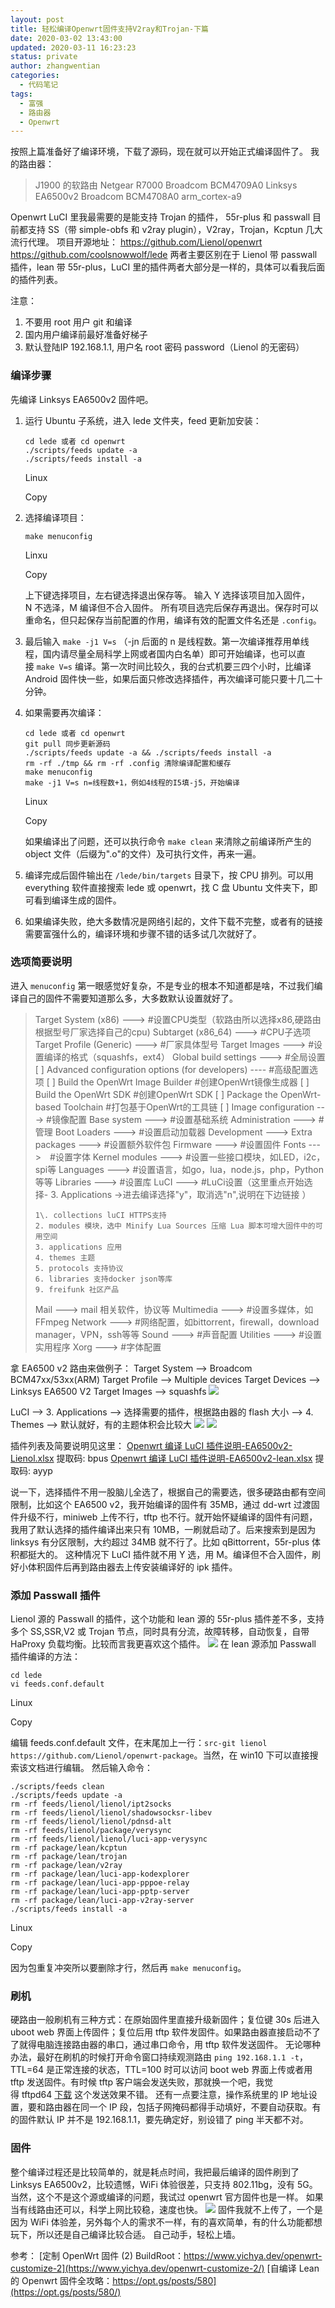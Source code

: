 ```yaml
---
layout: post
title: 轻松编译Openwrt固件支持V2ray和Trojan-下篇
date: 2020-03-02 13:43:00
updated: 2020-03-11 16:23:23
status: private
author: zhangwentian
categories: 
  - 代码笔记
tags: 
  - 富强
  - 路由器
  - Openwrt
---
```



按照上篇准备好了编译环境，下载了源码，现在就可以开始正式编译固件了。
我的路由器：

> J1900 的软路由
> Netgear R7000 Broadcom BCM4709A0
> Linksys EA6500v2 Broadcom BCM4708A0 arm_cortex-a9

Openwrt LuCI 里我最需要的是能支持 Trojan 的插件， 55r-plus 和 passwall 目前都支持 SS（带 simple-obfs 和 v2ray plugin），V2ray，Trojan，Kcptun 几大流行代理。
项目开源地址：
<https://github.com/Lienol/openwrt>
<https://github.com/coolsnowwolf/lede>
两者主要区别在于 Lienol 带 passwall 插件，lean 带 55r-plus，LuCI 里的插件两者大部分是一样的，具体可以看我后面的插件列表。

注意：

1.  不要用 root 用户 git 和编译
2.  国内用户编译前最好准备好梯子
3.  默认登陆IP 192.168.1.1, 用户名 root 密码 password（Lienol 的无密码）

### 编译步骤

先编译 Linksys EA6500v2 固件吧。

1.  运行 Ubuntu 子系统，进入 lede 文件夹，feed 更新加安装：

    ```
    cd lede 或者 cd openwrt
    ./scripts/feeds update -a
    ./scripts/feeds install -a
    ```

    Linux

    Copy

2.  选择编译项目：

    ```
    make menuconfig
    ```

    Linxu

    Copy

    上下键选择项目，左右键选择退出保存等。
    输入 Y 选择该项目加入固件，N 不选泽，M 编译但不合入固件。
    所有项目选完后保存再退出。保存时可以重命名，但只起保存当前配置的作用，编译有效的配置文件名还是 `.config`。

3.  最后输入 `make -j1 V=s` （-jn 后面的 n 是线程数。第一次编译推荐用单线程，国内请尽量全局科学上网或者国内白名单）即可开始编译，也可以直接 `make V=s` 编译。第一次时间比较久，我的台式机要三四个小时，比编译 Android 固件快一些，如果后面只修改选择插件，再次编译可能只要十几二十分钟。
4.  如果需要再次编译：

    ```
    cd lede 或者 cd openwrt
    git pull 同步更新源码
    ./scripts/feeds update -a && ./scripts/feeds install -a
    rm -rf ./tmp && rm -rf .config 清除编译配置和缓存
    make menuconfig
    make -j1 V=s n=线程数+1，例如4线程的I5填-j5，开始编译
    ```

    Linux

    Copy

    如果编译出了问题，还可以执行命令 `make clean` 来清除之前编译所产生的 object 文件（后缀为".o"的文件）及可执行文件，再来一遍。

5.  编译完成后固件输出在 `/lede/bin/targets` 目录下，按 CPU 排列。可以用 everything 软件直接搜索 lede 或 openwrt，找 C 盘 Ubuntu 文件夹下，即可看到编译生成的固件。
6.  如果编译失败，绝大多数情况是网络引起的，文件下载不完整，或者有的链接需要富强什么的，编译环境和步骤不错的话多试几次就好了。

### 选项简要说明

进入 `menuconfig` 第一眼感觉好复杂，不是专业的根本不知道都是啥，不过我们编译自己的固件不需要知道那么多，大多数默认设置就好了。

> Target System (x86) ---> #设置CPU类型（软路由所以选择x86,硬路由根据型号厂家选择自己的cpu)
> Subtarget (x86_64) ---> #CPU子选项
> Target Profile (Generic) ---> #厂家具体型号
> Target Images ---> #设置编译的格式（squashfs，ext4）
> Global build settings ---> #全局设置
> [ ] Advanced configuration options (for developers) ---- #高级配置选项
> [ ] Build the OpenWrt Image Builder #创建OpenWrt镜像生成器
> [ ] Build the OpenWrt SDK #创建OpenWrt SDK
> [ ] Package the OpenWrt-based Toolchain #打包基于OpenWrt的工具链
> [ ] Image configuration ---> #镜像配置
> Base system ---> #设置基础系统
> Administration ---> #管理
> Boot Loaders ---> #设置启动加载器
> Development --->
> Extra packages ---> #设置额外软件包
> Firmware ---> #设置固件
> Fonts --->　#设置字体
> Kernel modules ---> #设置一些接口模块，如LED，i2c，spi等
> Languages ---> #设置语言，如go，lua，node.js，php，Python等等
> Libraries ---> #设置库
> LuCI ---> #LuCi设置（这里重点开始选择- 3. Applications ->进去编译选择"y"，取消选"n",说明在下边链接 ）
>
> ```
> 1\. collections luCI HTTPS支持
> 2. modules 模块，选中 Minify Lua Sources 压缩 Lua 脚本可增大固件中的可用空间
> 3. applications 应用
> 4. themes 主题
> 5. protocols 支持协议
> 6. libraries 支持docker json等库
> 9. freifunk 社区产品
> ```
>
> Mail ---> mail 相关软件，协议等
> Multimedia ---> #设置多媒体，如FFmpeg
> Network ---> #网络配置，如bittorrent，firewall，download manager，VPN，ssh等等
> Sound ---> #声音配置
> Utilities ---> #设置实用程序
> Xorg ---> #字体配置

拿 EA6500 v2 路由来做例子：
Target System --> Broadcom BCM47xx/53xx(ARM)
Target Profile --> Multiple devices
Target Devices --> Linksys EA6500 V2
Target Images --> squashfs
![](https://raw.githubusercontent.com/harry3633/blogmianao/master/openwrt/menu1.png)

LuCI --> 3. Applications --> 选择需要的插件，根据路由器的 flash 大小
--> 4. Themes --> 默认就好，有的主题体积会比较大
![](https://raw.githubusercontent.com/harry3633/blogmianao/master/openwrt/menu2.png)
![](https://raw.githubusercontent.com/harry3633/blogmianao/master/openwrt/menu3.png)

插件列表及简要说明见这里：
[Openwrt 编译 LuCI 插件说明-EA6500v2-Lienol.xlsx](https://pan.baidu.com/s/1JblIpfKaMn6Bp7HMvZGkmQ) 提取码: bpus
[Openwrt 编译 LuCI 插件说明-EA6500v2-lean.xlsx](https://pan.baidu.com/s/19QuRiFdWfq1DBKDhzUY65A) 提取码: ayyp

说一下，选择插件不用一股脑儿全选了，根据自己的需要选，很多硬路由都有空间限制，比如这个 EA6500 v2，我开始编译的固件有 35MB，通过 dd-wrt 过渡固件升级不行，miniweb 上传不行，tftp 也不行。就开始怀疑编译的固件有问题，我用了默认选择的插件编译出来只有 10MB，一刷就启动了。后来搜索到是因为 linksys 有分区限制，大约超过 34MB 就不行了。比如 qBittorrent，55r-plus 体积都挺大的。
这种情况下 LuCI 插件就不用 Y 选，用 M。编译但不合入固件，刷好小体积固件后再到路由器去上传安装编译好的 ipk 插件。

### 添加 Passwall 插件

Lienol 源的 Passwall 的插件，这个功能和 lean 源的 55r-plus 插件差不多，支持多个 SS,SSR,V2 或 Trojan 节点，同时具有分流，故障转移，自动恢复，自带 HaProxy 负载均衡。比较而言我更喜欢这个插件。
![](https://raw.githubusercontent.com/harry3633/blogmianao/master/openwrt/passwall.png)
在 lean 源添加 Passwall 插件编译的方法：

```
cd lede
vi feeds.conf.default
```

Linux

Copy

编辑 feeds.conf.default 文件，在末尾加上一行：`src-git lienol https://github.com/Lienol/openwrt-package`。当然，在 win10 下可以直接搜索该文档进行编辑。
然后输入命令：

```
./scripts/feeds clean
./scripts/feeds update -a
rm -rf feeds/lienol/lienol/ipt2socks
rm -rf feeds/lienol/lienol/shadowsocksr-libev
rm -rf feeds/lienol/lienol/pdnsd-alt
rm -rf feeds/lienol/package/verysync
rm -rf feeds/lienol/lienol/luci-app-verysync
rm -rf package/lean/kcptun
rm -rf package/lean/trojan
rm -rf package/lean/v2ray
rm -rf package/lean/luci-app-kodexplorer
rm -rf package/lean/luci-app-pppoe-relay
rm -rf package/lean/luci-app-pptp-server
rm -rf package/lean/luci-app-v2ray-server
./scripts/feeds install -a
```

Linux

Copy

因为包重复冲突所以要删除才行，然后再 `make menuconfig`。

### 刷机

硬路由一般刷机有三种方式：在原始固件里直接升级新固件；复位键 30s 后进入 uboot web 界面上传固件；复位后用 tftp 软件发固件。如果路由器直接启动不了了就得电脑连接路由器的串口，通过串口命令，用 tftp 软件发送固件。
无论哪种办法，最好在刷机的时候打开命令窗口持续观测路由 `ping 192.168.1.1 -t`，TTL=64 是正常连接的状态，TTL=100 时可以访问 boot web 界面上传或者用 tftp 发送固件。有时候 tftp 客户端会发送失败，那就换一个吧，我觉得 tftpd64 [下载](https://app.box.com/s/l5khv0hl71461s7cn26fzbl1mllj5b9d) 这个发送效果不错。
还有一点要注意，操作系统里的 IP 地址设置，要和路由器在同一个 IP 段，包括子网掩码都得手动填好，不要自动获取。有的固件默认 IP 并不是 192.168.1.1，要先确定好，别设错了 ping 半天都不对。

### 固件

整个编译过程还是比较简单的，就是耗点时间，我把最后编译的固件刷到了 Linksys EA6500v2，比较遗憾，WiFi 体验很差，只支持 802.11bg，没有 5G。当然，这个不是这个源或编译的问题，我试过 openwrt 官方固件也是一样。
如果当有线路由还可以，科学上网比较稳，速度也快。
![](https://raw.githubusercontent.com/harry3633/blogmianao/master/openwrt/ea6500.png)
固件我就不上传了，一个是因为 WiFi 体验差，另外每个人的需求不一样，有的喜欢简单，有的什么功能都想玩下，所以还是自己编译比较合适。
自己动手，轻松上墙。

参考：
[定制 OpenWrt 固件 (2) BuildRoot：https://www.yichya.dev/openwrt-customize-2](https://www.yichya.dev/openwrt-customize-2/)
[自编译 Lean 的 Openwrt 固件全攻略：https://opt.gs/posts/580](https://opt.gs/posts/580/)